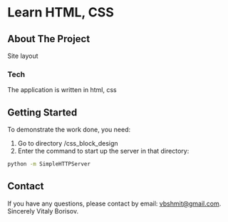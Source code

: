 # Learn HTML, CSS

## About The Project

Site layout

### Tech

The application is written in html, css

## Getting Started

To demonstrate the work done, you need:

1. Go to directory /css_block_design
2. Enter the command to start up the server in that directory:

```sh
python -m SimpleHTTPServer
```

## Contact

If you have any questions, please contact by email: vbshmit@gmail.com.
Sincerely Vitaly Borisov.
